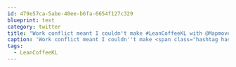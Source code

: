 ```yaml
---
id: 479e57ca-5abe-40ee-b6fa-6654f127c329
blueprint: text
category: twitter
title: "Work conflict meant I couldn't make #LeanCoffeeKL with @Mapmove this morning. Sounds like it was a good one."
caption: 'Work conflict meant I couldn''t make <span class="hashtag hashtag_local">#<a href="http://tweettemp.darylchymko.ca/?tag=leancoffeekl">LeanCoffeeKL</a> with @Mapmove this morning. Sounds like it was a good one.'
tags:
  - LeanCoffeeKL
---
```

